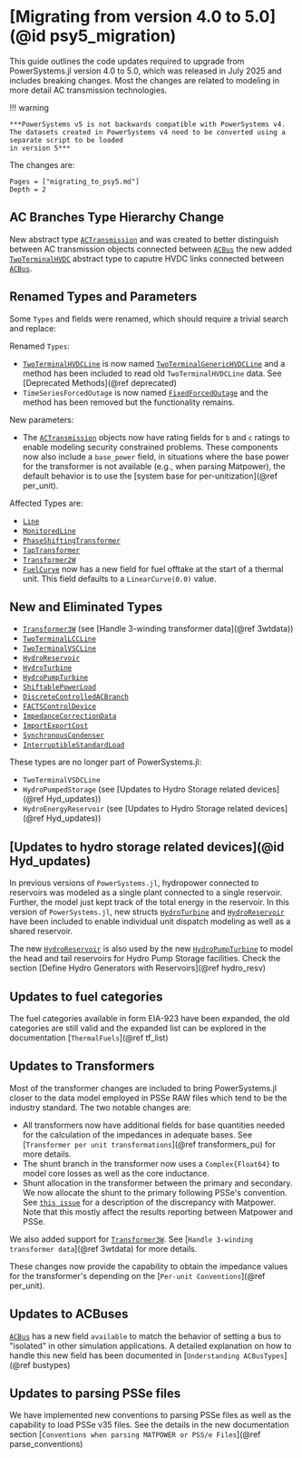 # [Migrating from version 4.0 to 5.0](@id psy5_migration)

This guide outlines the code updates required to upgrade from PowerSystems.jl version 4.0
to 5.0, which was released in July 2025 and includes breaking changes. Most the changes are related
to modeling in more detail AC transmission technologies.

!!! warning
    
    ***PowerSystems v5 is not backwards compatible with PowerSystems v4. The datasets created in PowerSystems v4 need to be converted using a separate script to be loaded
    in version 5***

The changes are:

```@contents
Pages = ["migrating_to_psy5.md"]
Depth = 2
```

## AC Branches Type Hierarchy Change

New abstract type [`ACTransmission`](@ref) and was created to better distinguish between AC transmission objects connected between [`ACBus`](@ref) the new added [`TwoTerminalHVDC`](@ref) abstract type to caputre HVDC links connected between [`ACBus`](@ref).

## Renamed Types and Parameters

Some `Types` and fields were renamed, which should require a trivial search and replace:

Renamed `Types`:

  - [`TwoTerminalHVDCLine`](@ref) is now named [`TwoTerminalGenericHVDCLine`](@ref) and a method has been included to read old `TwoTerminalHVDCLine` data. See [Deprecated Methods](@ref deprecated)
  - `TimeSeriesForcedOutage` is now named [`FixedForcedOutage`](@ref) and the method has been removed but the functionality remains.

New parameters:

  - The [`ACTransmission`](@ref) objects now have rating fields for `b` and `c` ratings to enable modeling security constrained problems. These components now also include a `base_power` field, in situations where the base power for the transformer is not available (e.g., when parsing Matpower), the default behavior is to use the [system base for per-unitization](@ref per_unit).

Affected Types are:

  - [`Line`](@ref)
  - [`MonitoredLine`](@ref)
  - [`PhaseShiftingTransformer`](@ref)
  - [`TapTransformer`](@ref)
  - [`Transformer2W`](@ref)
  - [`FuelCurve`](@ref) now has a new field for fuel offtake at the start of a thermal unit. This field defaults to a `LinearCurve(0.0)` value.

## New and Eliminated Types

  - [`Transformer3W`](@ref) (see [Handle 3-winding transformer data](@ref 3wtdata))
  - [`TwoTerminalLCCLine`](@ref)
  - [`TwoTerminalVSCLine`](@ref)
  - [`HydroReservoir`](@ref)
  - [`HydroTurbine`](@ref)
  - [`HydroPumpTurbine`](@ref)
  - [`ShiftablePowerLoad`](@ref)
  - [`DiscreteControlledACBranch`](@ref)
  - [`FACTSControlDevice`](@ref)
  - [`ImpedanceCorrectionData`](@ref)
  - [`ImportExportCost`](@ref)
  - [`SynchronousCondenser`](@ref)
  - [`InterruptibleStandardLoad`](@ref)

These types are no longer part of PowerSystems.jl:

  - `TwoTerminalVSDCLine`
  - `HydroPumpedStorage` (see [Updates to Hydro Storage related devices](@ref Hyd_updates))
  - `HydroEnergyReservoir` (see [Updates to Hydro Storage related devices](@ref Hyd_updates))

## [Updates to hydro storage related devices](@id Hyd_updates)

In previous versions of `PowerSystems.jl`, hydropower connected to reservoirs was modeled as a single plant connected to a single reservoir. Further, the model just kept track of the total energy in the reservoir. In this version of `PowerSystems.jl`, new structs [`HydroTurbine`](@ref) and [`HydroReservoir`](@ref) have been included to enable individual unit dispatch modeling as well as a shared reservoir.

The new [`HydroReservoir`](@ref) is also used by the new [`HydroPumpTurbine`](@ref) to model the head and tail reservoirs for Hydro Pump Storage facilities. Check the section [Define Hydro Generators with Reservoirs](@ref hydro_resv)

## Updates to fuel categories

The fuel categories available in form EIA-923 have been expanded, the old categories are still
valid and the expanded list can be explored in the documentation [`ThermalFuels`](@ref tf_list)

## Updates to Transformers

Most of the transformer changes are included to bring PowerSystems.jl closer to the data model employed in PSSe RAW files which tend to be the industry standard. The two notable changes are:

  - All transformers now have additional fields for base quantities needed for the calculation of the impedances in adequate bases. See [`Transformer per unit transformations`](@ref transformers_pu) for more details.
  - The shunt branch in the transformer now uses a `Complex{Float64}` to model core losses as well as the core inductance.
  - Shunt allocation in the transformer between the primary and secondary. We now allocate the shunt to the primary following PSSe's convention. See [`this issue`](https://github.com/NREL-Sienna/PowerSystems.jl/issues/1411) for a description of the discrepancy with Matpower. Note that this mostly affect the results reporting between Matpower and PSSe.

We also added support for [`Transformer3W`](@ref). See [`Handle 3-winding transformer data`](@ref 3wtdata) for more details.

These changes now provide the capability to obtain the impedance values for the transformer's
depending on the [`Per-unit Conventions`](@ref per_unit).

## Updates to ACBuses

[`ACBus`](@ref) has a new field `available` to match the behavior of setting a bus to "isolated" in other simulation applications. A detailed explanation on how to handle this new field has been documented in [`Understanding ACBusTypes`](@ref bustypes)

## Updates to parsing PSSe files

We have implemented new conventions to parsing PSSe files as well as the capability to load PSSe v35 files. See the details in the new documentation section [`Conventions when parsing MATPOWER or PSS/e Files`](@ref parse_conventions)

